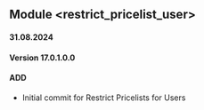 ## Module <restrict_pricelist_user>

#### 31.08.2024
#### Version 17.0.1.0.0
#### ADD

- Initial commit for Restrict Pricelists for Users
